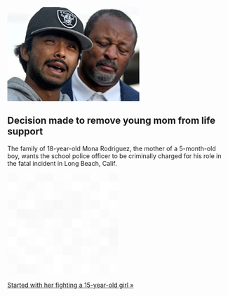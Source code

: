 
![Decision made to remove young mom from life support](./20211002055853.png)
## Decision made to remove young mom from life support

The family of 18-year-old Mona Rodriguez, the mother of a 5-month-old boy, wants the school police officer to be criminally charged for his role in the fatal incident in Long Beach, Calif.

![pic](../square_bg.png)

[Started with her fighting a 15-year-old girl  »](https://www.yahoo.com/news/young-mother-shot-long-beach-230758483.html)

